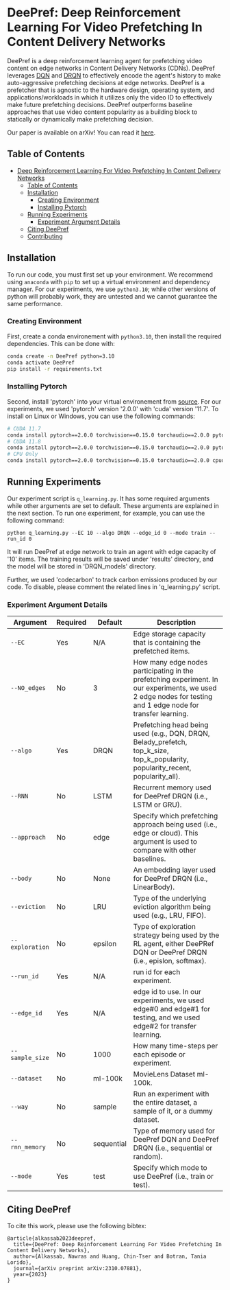 # DeePref: Deep Reinforcement Learning For Video Prefetching In Content Delivery Networks

DeePref is a deep reinforcement learning agent for prefetching video content on edge networks in Content Delivery Networks (CDNs).
DeePref leverages [DQN](https://www.nature.com/articles/nature14236) and [DRQN](https://arxiv.org/abs/1507.06527) to effectively encode the agent's history to make auto-aggressive prefetching decisions at edge networks.
DeePref is a prefetcher that is agnostic to the hardware design, operating system, and applications/workloads in which it utilizes only the video ID to effectively make future prefetching decisions. DeePref outperforms baseline approaches that use video
content popularity as a building block to statically or dynamically make prefetching decision.

Our paper is available on arXiv! You can read it [here](https://arxiv.org/abs/2310.07881).


## Table of Contents
- [Deep Reinforcement Learning For Video Prefetching In Content Delivery Networks](#deep-reinforcement-learning-for-video-prefetching-in-content-delivery-networks)
  - [Table of Contents](#table-of-contents)
  - [Installation](#installation)
    - [Creating Environment](#creating-environment)
    - [Installing Pytorch](#installing-pytorch)
  - [Running Experiments](#running-experiments)
    - [Experiment Argument Details](#experiment-argument-details)
  - [Citing DeePref](#citing-dtqn)
  - [Contributing](#contributing)

## Installation

To run our code, you must first set up your environment.
We recommend using `anaconda` with `pip` to set up a virtual environment and dependency manager.
For our experiments, we use `python3.10`; while other versions of python will probably work, they are untested and we cannot guarantee the same performance.

### Creating Environment

First, create a conda environement with `python3.10`, then install the required dependencies. This can be done with:

```bash
conda create -n DeePref python=3.10
conda activate DeePref
pip install -r requirements.txt
```

### Installing Pytorch

Second, install 'pytorch' into your virtual environement from [source](https://pytorch.org/get-started/locally/). For our experiments, we used 'pytorch' version '2.0.0' with 'cuda' version '11.7'. To install on Linux or Windows, you can use the following commands:

```bash
# CUDA 11.7
conda install pytorch==2.0.0 torchvision==0.15.0 torchaudio==2.0.0 pytorch-cuda=11.7 -c pytorch -c nvidia
# CUDA 11.8
conda install pytorch==2.0.0 torchvision==0.15.0 torchaudio==2.0.0 pytorch-cuda=11.8 -c pytorch -c nvidia
# CPU Only
conda install pytorch==2.0.0 torchvision==0.15.0 torchaudio==2.0.0 cpuonly -c pytorch
```

## Running Experiments

Our experiment script is `q_learning.py`. It has some required arguments while other arguments are set to default. These arguments are explained in the next section. To run one experiment, for example, you can use the following command:

```shell
python q_learning.py --EC 10 --algo DRQN --edge_id 0 --mode train --run_id 0
```

It will run DeePref at edge network to train an agent with edge capacity of '10' items. The training results will be saved under 'results' directory, and the model will be stored in 'DRQN_models' directory.

Further, we used 'codecarbon' to track carbon emissions produced by our code. To disable, please comment the related lines in 'q_learning.py' script.

### Experiment Argument Details

| Argument | Required | Default | Description |
| ------------- | ----------- | -------- | ----------- |
| `--EC` | Yes | N/A | Edge storage capacity that is containing the prefetched items. |
| `--NO_edges` | No | 3 | How many edge nodes participating in the prefetching experiment. In our experiments, we used 2 edge nodes for testing and 1 edge node for transfer learning. |
| `--algo` | Yes | DRQN | Prefetching head being used (e.g., DQN, DRQN, Belady_prefetch, top_k_size, top_k_popularity, popularity_recent, popularity_all). |
| `--RNN` | No | LSTM | Recurrent memory used for DeePref DRQN (i.e., LSTM or GRU). |
| `--approach` | No | edge | Specify which prefetching approach being used (i.e., edge or cloud). This argument is used to compare with other baselines. |
| `--body` | No | None | An embedding layer used for DeePref DRQN (i.e., LinearBody). |
| `--eviction` | No | LRU | Type of the underlying eviction algorithm being used (e.g., LRU, FIFO). |
| `--exploration` | No | epsilon | Type of exploration strategy being used by the RL agent, either DeePRef DQN or DeePref DRQN  (i.e., epislon, softmax). |
| `--run_id` | Yes | N/A | run id for each experiment. |
| `--edge_id` | Yes | N/A | edge id to use. In our experiments, we used edge#0 and edge#1 for testing, and we used edge#2 for transfer learning. |
| `--sample_size` | No | 1000 | How many time-steps per each episode or experiment. |
| `--dataset` | No | ml-100k | MovieLens Dataset ml-100k.  |
| `--way` | No | sample | Run an experiment with the entire dataset, a sample of it, or a dummy dataset. |
| `--rnn_memory` | No | sequential | Type of memory used for DeePref DQN and DeePref DRQN (i.e., sequential or random). |
| `--mode` | Yes | test | Specify which mode to use DeePref (i.e., train or test).  |



## Citing DeePref

To cite this work, please use the following bibtex:
```shell
@article{alkassab2023deepref,
  title={DeePref: Deep Reinforcement Learning For Video Prefetching In Content Delivery Networks},
  author={Alkassab, Nawras and Huang, Chin-Tser and Botran, Tania Lorido},
  journal={arXiv preprint arXiv:2310.07881},
  year={2023}
}
```

